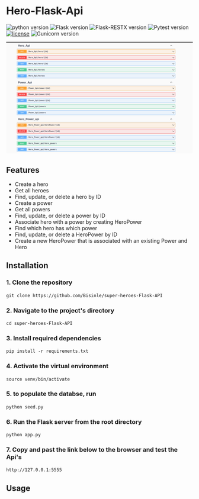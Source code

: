 # Hero-Flask-Api

![python version](https://img.shields.io/badge/python-3.10.12-blue.svg)
![Flask version](https://img.shields.io/badge/flask-2.3.3-red.svg)
![Flask-RESTX version](https://img.shields.io/badge/Flask_RESTX-1.1.0-cyan.svg)
![Pytest version](https://img.shields.io/badge/pytest-7.4.2-white.svg)
[![license](https://img.shields.io/badge/license-%20MIT%20-green.svg)](./LICENSE)
![Gunicorn version](https://img.shields.io/badge/gunicorn-21.2.0-orange.svg)

<img src='./server/images/api.png'>

## Features

- Create a hero
- Get all heroes
- Find, update, or delete a hero by ID
- Create a power
- Get all powers
- Find, update, or delete a power by ID
- Associate hero with a power by creating HeroPower
- Find which hero has which power
- Find, update, or delete a HeroPower by ID
- Create a new HeroPower that is associated with an existing Power and Hero

## Installation

### 1. Clone the repository

```
git clone https://github.com/Bisinle/super-heroes-Flask-API
```

### 2. Navigate to the project's directory

```
cd super-heroes-Flask-API
```

### 3. Install required dependencies

```
pip install -r requirements.txt
```

### 4. Activate the virtual environment

```
source venv/bin/activate
```

### 5. to populate the databse, run

```
python seed.py
```

### 6. Run the Flask server from the root directory

```
python app.py
```

### 7. Copy and past the link below to the browser and test the Api's

```
http://127.0.0.1:5555
```

## Usage
